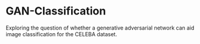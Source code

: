 # GAN-Classification
Exploring the question of whether a generative adversarial network can aid image classification for the CELEBA dataset.
